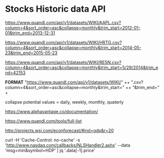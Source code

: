 # Stocks Historic data API 

https://www.quandl.com/api/v1/datasets/WIKI/AAPL.csv?column=4&sort_order=asc&collapse=monthly&trim_start=2012-01-01&trim_end=2013-12-31

https://www.quandl.com/api/v1/datasets/WIKI/HRTG.csv?column=4&sort_order=asc&collapse=monthly&trim_start=2014-05-23&trim_end=2015-05-23

https://www.quandl.com/api/v1/datasets/WIKI/RESN.csv?column=4&sort_order=asc&collapse=monthly&trim_start=5/29/2014&trim_end=42153

__FORMAT__
"https://www.quandl.com/api/v1/datasets/WIKI/" ++ ".csv?column=4&sort_order=asc&collapse=monthly&trim_start=" ++ "&trim_end=" +

collapse potential values = daily, weekly, monthly, quaterly

https://www.alphavantage.co/documentation/

https://www.quandl.com/tools/full-list

http://projects.wsj.com/econforecast/#ind=gdp&r=20


curl -H 'Cache-Control: no-cache' -s 'http://www.nasdaq.com/callbacks/NLSHandler2.ashx' --data 'msg=min&symbol=HDP' | jq '.data[-1].price'

